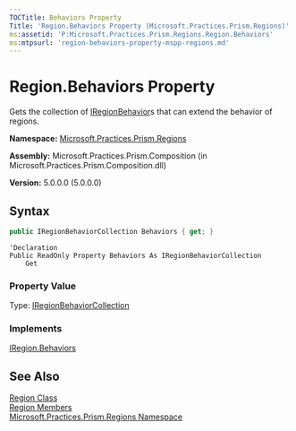 ```yaml
---
TOCTitle: Behaviors Property
Title: 'Region.Behaviors Property (Microsoft.Practices.Prism.Regions)'
ms:assetid: 'P:Microsoft.Practices.Prism.Regions.Region.Behaviors'
ms:mtpsurl: 'region-behaviors-property-mspp-regions.md'
---
```



# Region.Behaviors Property

Gets the collection of [IRegionBehavior](/patterns-practices/reference/iregionbehavior-interface-mspp-regions)s that can extend the behavior of regions.

**Namespace:** [Microsoft.Practices.Prism.Regions](/patterns-practices/reference/mspp-regions-namespace)

**Assembly:** Microsoft.Practices.Prism.Composition (in Microsoft.Practices.Prism.Composition.dll)

**Version:** 5.0.0.0 (5.0.0.0)

## Syntax
```C#
public IRegionBehaviorCollection Behaviors { get; }
```
```VB
'Declaration
Public ReadOnly Property Behaviors As IRegionBehaviorCollection
	Get
```

### Property Value

Type: [IRegionBehaviorCollection](/patterns-practices/reference/iregionbehaviorcollection-interface-mspp-regions)  
### Implements

[IRegion.Behaviors](/patterns-practices/reference/iregion-behaviors-property-mspp-regions)

## See Also

[Region Class](/patterns-practices/reference/region-class-mspp-regions)<br/>
[Region Members](/patterns-practices/reference/region-members-mspp-regions)<br/>
[Microsoft.Practices.Prism.Regions Namespace](/patterns-practices/reference/mspp-regions-namespace)<br/>